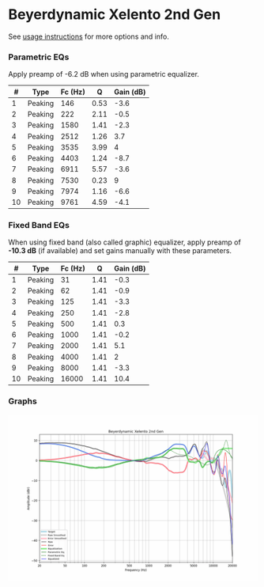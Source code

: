 # Beyerdynamic Xelento 2nd Gen
See [usage instructions](https://github.com/jaakkopasanen/AutoEq#usage) for more options and info.

### Parametric EQs
Apply preamp of -6.2 dB when using parametric equalizer.

|   # | Type    |   Fc (Hz) |    Q |   Gain (dB) |
|-----|---------|-----------|------|-------------|
|   1 | Peaking |       146 | 0.53 |        -3.6 |
|   2 | Peaking |       222 | 2.11 |        -0.5 |
|   3 | Peaking |      1580 | 1.41 |        -2.3 |
|   4 | Peaking |      2512 | 1.26 |         3.7 |
|   5 | Peaking |      3535 | 3.99 |         4   |
|   6 | Peaking |      4403 | 1.24 |        -8.7 |
|   7 | Peaking |      6911 | 5.57 |        -3.6 |
|   8 | Peaking |      7530 | 0.23 |         9   |
|   9 | Peaking |      7974 | 1.16 |        -6.6 |
|  10 | Peaking |      9761 | 4.59 |        -4.1 |

### Fixed Band EQs
When using fixed band (also called graphic) equalizer, apply preamp of **-10.3 dB** (if available) and set gains manually with these parameters.

|   # | Type    |   Fc (Hz) |    Q |   Gain (dB) |
|-----|---------|-----------|------|-------------|
|   1 | Peaking |        31 | 1.41 |        -0.3 |
|   2 | Peaking |        62 | 1.41 |        -0.9 |
|   3 | Peaking |       125 | 1.41 |        -3.3 |
|   4 | Peaking |       250 | 1.41 |        -2.8 |
|   5 | Peaking |       500 | 1.41 |         0.3 |
|   6 | Peaking |      1000 | 1.41 |        -0.2 |
|   7 | Peaking |      2000 | 1.41 |         5.1 |
|   8 | Peaking |      4000 | 1.41 |         2   |
|   9 | Peaking |      8000 | 1.41 |        -3.3 |
|  10 | Peaking |     16000 | 1.41 |        10.4 |

### Graphs
![](./Beyerdynamic%20Xelento%202nd%20Gen.png)
